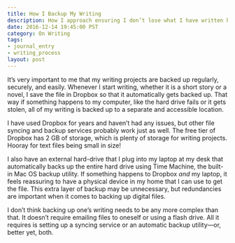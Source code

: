 ```yaml
---
title: How I Backup My Writing
description: How I approach ensuring I don’t lose what I have written by backing it up regularly and securely.
date: 2016-12-14 19:45:00 PST
category: On Writing
tags:
- journal_entry
- writing_process
layout: post
---
```


It’s very important to me that my writing projects are backed up regularly, securely, and easily. Whenever I start writing, whether it is a short story or a novel, I save the file in Dropbox so that it automatically gets backed up. That way if something happens to my computer, like the hard drive fails or it gets stolen, all of my writing is backed up to a separate and accessible location.

I have used Dropbox for years and haven’t had any issues, but other file syncing and backup services probably work just as well. The free tier of Dropbox has 2 GB of storage, which is plenty of storage for writing projects. Hooray for text files being small in size!

I also have an external hard-drive that I plug into my laptop at my desk that automatically backs up the entire hard drive using Time Machine, the built-in Mac OS backup utility. If something happens to Dropbox _and_ my laptop, it feels reassuring to have a physical device in my home that I can use to get the file. This extra layer of backup may be unnecessary, but redundancies are important when it comes to backing up digital files.

I don’t think backing up one’s writing needs to be any more complex than that. It doesn’t require emailing files to oneself or using a flash drive. All it requires is setting up a syncing service or an automatic backup utility—or, better yet, both.